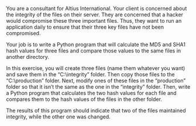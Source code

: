 You are a consultant for Altius International. Your client is concerned about the integrity of the files on their server. They are concerned that a hacker would compromise these three important files. Thus, they want to run an application daily to ensure that their three key files have not been compromised.

Your job is to write a Python program that will calculate the MD5 and SHA1 hash values for three files and compare those values to the same files in another directory.

In this exercise, you will create three files (name them whatever you want) and save them in the “C:\integrity” folder. Then copy those files to the “C:\production” folder. Next, modify ones of these files in the “production” folder so that it isn’t the same as the one in the “integrity” folder. Then, write a
Python program that calculates the two hash values for each file and compares them to the hash values of the files in the other folder.

The results of this program should indicate that two of the files maintained integrity, while the other one was changed.

